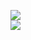 [![](https://img.shields.io/badge/Made%20With-Github%20Spray-lightgrey.svg?style=for-the-badge&logo=github)](https://github.com/Annihil/github-spray#24972)  
[![](https://i.imgur.com/2DrTn0Z.gif)](https://github.com/Annihil/github-spray)